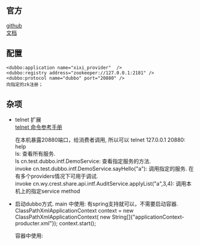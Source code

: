 ## 官方
  [github](https://github.com/apache/incubator-dubbo)  
  [文档](http://dubbo.apache.org/books/dubbo-user-book/)

## 配置
    <dubbo:application name="xixi_provider"  />
    <dubbo:registry address="zookeeper://127.0.0.1:2181" />  
    <dubbo:protocol name="dubbo" port="20880" />
    向指定的zk注册；

## 杂项
* telnet 扩展  
  [telnet 命令参考手册](http://dubbo.apache.org/books/dubbo-user-book/references/telnet.html)  

  在本机暴露20880端口，给消费者调用, 所以可以 telnet 127.0.0.1 20880:  
     help  
     ls: 查看所有服务.  
     ls cn.test.dubbo.intf.DemoService: 查看指定服务的方法.  
     invoke cn.test.dubbo.intf.DemoService.sayHello("a"): 调用指定的服务. 在有多个providers情况下可用于调试.  
     invoke cn.wy.crest.share.api.intf.AuditService.applyList("a",3,4):  调用本机上的指定service method  

* 启动dubbo方式.
  main 中使用: 有spring支持就可以，不需要启动容器. 
        ClassPathXmlApplicationContext context = new ClassPathXmlApplicationContext(
                new String[]{"applicationContext-producter.xml"});
        context.start();

  容器中使用:
  